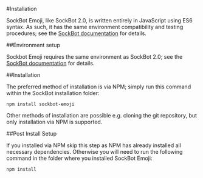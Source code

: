 #Installation

SockBot Emoji, like SockBot 2.0, is written entirely in JavaScript using ES6 syntax.
As such, it has the same environment compatibility and testing procedures; see the [SockBot documentation](https://sockbot.readthedocs.org/en/latest/installation/) for details.

##Environment setup

Sockbot Emoji requires the same environment as SockBot 2.0; see the [SockBot documentation](https://sockbot.readthedocs.org/en/latest/installation/) for details.

##Installation

The preferred method of installation is via NPM; simply run this command within the SockBot installation folder:
```
npm install sockbot-emoji
```

Other methods of installation are possible e.g. cloning the git repository, but only installation via NPM is supported.

##Post Install Setup

If you installed via NPM skip this step as NPM has already installed all necessary dependencies.
Otherwise you will need to run the following command in the folder where you installed SockBot Emoji:
```
npm install
```